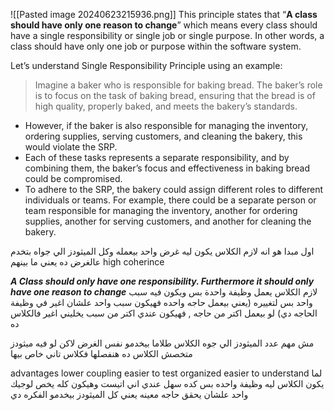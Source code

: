 ![[Pasted image 20240623215936.png]]
This principle states that “****A class should have only one reason to change****” which means every class should have a single responsibility or single job or single purpose. In other words, a class should have only one job or purpose within the software system.

Let’s understand Single Responsibility Principle using an example:

> Imagine a baker who is responsible for baking bread. The baker’s role is to focus on the task of baking bread, ensuring that the bread is of high quality, properly baked, and meets the bakery’s standards.

- However, if the baker is also responsible for managing the inventory, ordering supplies, serving customers, and cleaning the bakery, this would violate the SRP.
- Each of these tasks represents a separate responsibility, and by combining them, the baker’s focus and effectiveness in baking bread could be compromised.
- To adhere to the SRP, the bakery could assign different roles to different individuals or teams. For example, there could be a separate person or team responsible for managing the inventory, another for ordering supplies, another for serving customers, and another for cleaning the bakery.

اول مبدا 
هو انه لازم الكلاس يكون ليه غرض واحد بيعمله 
وكل الميثودز الي جواه بتخدم عالغرض ده يعني ما بينهم high coherince

***A Class should only have one responsibility. Furthermore
it should only have one reason to change***
لازم الكلاس يعمل وظيفة واحدة بس 
ويكون فيه سبب واحد بس لتغييره (يعني بيعمل حاجه واحده فهيكون سبب واحد علشان اغير في وظيفة الحاجه دي)
لو بيعمل اكتر من حاجه , فهيكون عندي اكتر من سبب يخليني اغير فالكلاس ده

مش مهم عدد الميثودز الي جوه الكلاس طلاما بيخدمو نفس الغرض
لاكن لو فيه ميثودز متخصش الكلاس ده هنفصلها فكلاس تاني خاص بيها

advantages 
	lower coupling
	easier to test
	organized
	easier to understand
لما يكون الكلاس ليه وظيفة واحده بس كده سهل عندي اني اتيست وهيكون كله يخص لوجيك واحد علشان يحقق حاجه معينه 
يعني كل الميثودز بيخدمو الفكره دي



